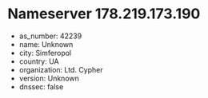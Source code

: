 # Nameserver 178.219.173.190

* as_number: 42239
* name: Unknown
* city: Simferopol
* country: UA
* organization: Ltd. Cypher
* version: Unknown
* dnssec: false
